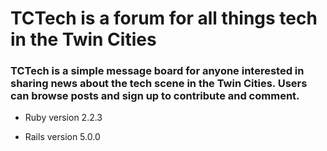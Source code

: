 # TCTech is a forum for all things tech in the Twin Cities
### TCTech is a simple message board for anyone interested in sharing news about the tech scene in the Twin Cities. Users can browse posts and sign up to contribute and comment.

* Ruby version
  2.2.3

* Rails version
  5.0.0
